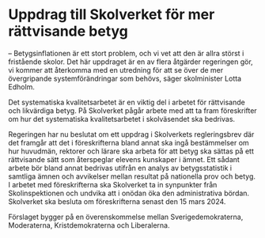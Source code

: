 # Uppdrag till Skolverket för mer rättvisande betyg

– Betygsinflationen är ett stort problem, och vi vet att den är allra störst i fristående skolor. Det här uppdraget är en av flera åtgärder regeringen gör, vi kommer att återkomma med en utredning för att se över de mer övergripande systemförändringar som behövs, säger skolminister Lotta Edholm.

Det systematiska kvalitetsarbetet är en viktig del i arbetet för rättvisande och likvärdiga betyg. På Skolverket pågår arbete med att ta fram föreskrifter om hur det systematiska kvalitetsarbetet i skolväsendet ska bedrivas.

Regeringen har nu beslutat om ett uppdrag i Skolverkets regleringsbrev där det framgår att det i föreskrifterna bland annat ska ingå bestämmelser om hur huvudmän, rektorer och lärare ska arbeta för att betyg ska sättas på ett rättvisande sätt som återspeglar elevens kunskaper i ämnet. Ett sådant arbete bör bland annat bedrivas utifrån en analys av betygsstatistik i samtliga ämnen och avvikelser mellan resultat på nationella prov och betyg. I arbetet med föreskrifterna ska Skolverket ta in synpunkter från Skolinspektionen och undvika att i onödan öka den administrativa bördan. Skolverket ska besluta om föreskrifterna senast den 15 mars 2024\.

Förslaget bygger på en överenskommelse mellan Sverigedemokraterna, Moderaterna, Kristdemokraterna och Liberalerna.
